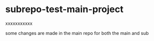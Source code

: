 # subrepo-test-main-project

xxxxxxxxxxx

some changes are made in the main repo for both the main and sub
